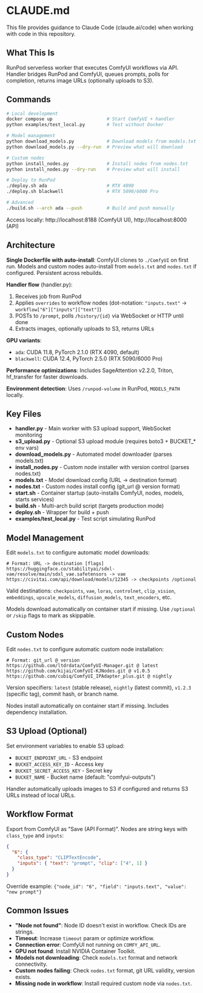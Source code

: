 # CLAUDE.md

This file provides guidance to Claude Code (claude.ai/code) when working with code in this repository.

## What This Is

RunPod serverless worker that executes ComfyUI workflows via API. Handler bridges RunPod and ComfyUI, queues prompts, polls for completion, returns image URLs (optionally uploads to S3).

## Commands

```bash
# Local development
docker compose up                    # Start ComfyUI + handler
python examples/test_local.py        # Test without Docker

# Model management
python download_models.py            # Download models from models.txt
python download_models.py --dry-run  # Preview what will download

# Custom nodes
python install_nodes.py              # Install nodes from nodes.txt
python install_nodes.py --dry-run    # Preview what will install

# Deploy to RunPod
./deploy.sh ada                      # RTX 4090
./deploy.sh blackwell                # RTX 5090/6000 Pro

# Advanced
./build.sh --arch ada --push         # Build and push manually
```

Access locally: http://localhost:8188 (ComfyUI UI), http://localhost:8000 (API)

## Architecture

**Single Dockerfile with auto-install**: ComfyUI clones to `./ComfyUI` on first run. Models and custom nodes auto-install from `models.txt` and `nodes.txt` if configured. Persistent across rebuilds.

**Handler flow** (handler.py):
1. Receives job from RunPod
2. Applies `overrides` to workflow nodes (dot-notation: `"inputs.text"` → `workflow["6"]["inputs"]["text"]`)
3. POSTs to `/prompt`, polls `/history/{id}` via WebSocket or HTTP until done
4. Extracts images, optionally uploads to S3, returns URLs

**GPU variants**:
- `ada`: CUDA 11.8, PyTorch 2.1.0 (RTX 4090, default)
- `blackwell`: CUDA 12.4, PyTorch 2.5.0 (RTX 5090/6000 Pro)

**Performance optimizations**: Includes SageAttention v2.2.0, Triton, hf_transfer for faster downloads.

**Environment detection**: Uses `/runpod-volume` in RunPod, `MODELS_PATH` locally.

## Key Files

- **handler.py** - Main worker with S3 upload support, WebSocket monitoring
- **s3_upload.py** - Optional S3 upload module (requires boto3 + BUCKET_* env vars)
- **download_models.py** - Automated model downloader (parses models.txt)
- **install_nodes.py** - Custom node installer with version control (parses nodes.txt)
- **models.txt** - Model download config (URL -> destination format)
- **nodes.txt** - Custom nodes install config (git_url @ version format)
- **start.sh** - Container startup (auto-installs ComfyUI, nodes, models, starts services)
- **build.sh** - Multi-arch build script (targets production mode)
- **deploy.sh** - Wrapper for build + push
- **examples/test_local.py** - Test script simulating RunPod

## Model Management

Edit `models.txt` to configure automatic model downloads:

```
# Format: URL -> destination [flags]
https://huggingface.co/stabilityai/sdxl-vae/resolve/main/sdxl_vae.safetensors -> vae
https://civitai.com/api/download/models/12345 -> checkpoints /optional
```

Valid destinations: `checkpoints`, `vae`, `loras`, `controlnet`, `clip_vision`, `embeddings`, `upscale_models`, `diffusion_models`, `text_encoders`, etc.

Models download automatically on container start if missing. Use `/optional` or `/skip` flags to mark as skippable.

## Custom Nodes

Edit `nodes.txt` to configure automatic custom node installation:

```
# Format: git_url @ version
https://github.com/ltdrdata/ComfyUI-Manager.git @ latest
https://github.com/kijai/ComfyUI-KJNodes.git @ v1.0.5
https://github.com/cubiq/ComfyUI_IPAdapter_plus.git @ nightly
```

Version specifiers: `latest` (stable release), `nightly` (latest commit), `v1.2.3` (specific tag), commit hash, or branch name.

Nodes install automatically on container start if missing. Includes dependency installation.

## S3 Upload (Optional)

Set environment variables to enable S3 upload:
- `BUCKET_ENDPOINT_URL` - S3 endpoint
- `BUCKET_ACCESS_KEY_ID` - Access key
- `BUCKET_SECRET_ACCESS_KEY` - Secret key
- `BUCKET_NAME` - Bucket name (default: "comfyui-outputs")

Handler automatically uploads images to S3 if configured and returns S3 URLs instead of local URLs.

## Workflow Format

Export from ComfyUI as "Save (API Format)". Nodes are string keys with `class_type` and `inputs`:

```json
{
  "6": {
    "class_type": "CLIPTextEncode",
    "inputs": { "text": "prompt", "clip": ["4", 1] }
  }
}
```

Override example: `{"node_id": "6", "field": "inputs.text", "value": "new prompt"}`

## Common Issues

- **"Node not found"**: Node ID doesn't exist in workflow. Check IDs are strings.
- **Timeout**: Increase `timeout` param or optimize workflow.
- **Connection error**: ComfyUI not running on `COMFY_API_URL`.
- **GPU not found**: Install NVIDIA Container Toolkit.
- **Models not downloading**: Check `models.txt` format and network connectivity.
- **Custom nodes failing**: Check `nodes.txt` format, git URL validity, version exists.
- **Missing node in workflow**: Install required custom node via `nodes.txt`.
